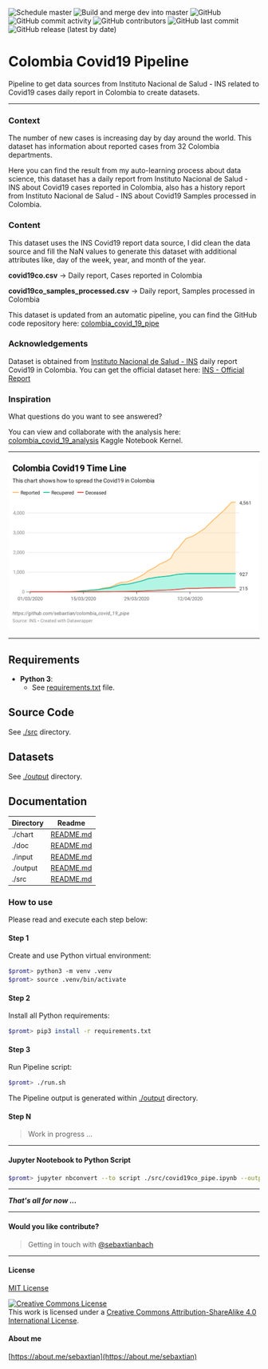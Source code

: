 ![Schedule master](https://github.com/sebaxtian/colombia_covid_19_pipe/workflows/Schedule%20master/badge.svg?branch=master&event=schedule)
![Build and merge dev into master](https://github.com/sebaxtian/colombia_covid_19_pipe/workflows/Build%20and%20merge%20dev%20into%20master/badge.svg?branch=dev&event=push)
![GitHub](https://img.shields.io/github/license/sebaxtian/colombia_covid_19_pipe?style=plastic)
![GitHub commit activity](https://img.shields.io/github/commit-activity/m/sebaxtian/colombia_covid_19_pipe?style=plastic)
![GitHub contributors](https://img.shields.io/github/contributors/sebaxtian/colombia_covid_19_pipe?style=plastic)
![GitHub last commit](https://img.shields.io/github/last-commit/sebaxtian/colombia_covid_19_pipe?color=09ca8c&style=plastic)
![GitHub release (latest by date)](https://img.shields.io/github/v/release/sebaxtian/colombia_covid_19_pipe?style=plastic)

# Colombia Covid19 Pipeline

Pipeline to get data sources from Instituto Nacional de Salud - INS related to Covid19 cases daily report in Colombia to create datasets.

---

### Context

The number of new cases is increasing day by day around the world. This dataset has information about reported cases from 32 Colombia departments.

Here you can find the result from my auto-learning process about data science, this dataset has a daily report from Instituto Nacional de Salud - INS about Covid19 cases reported in Colombia, also has a history report from Instituto Nacional de Salud - INS about Covid19 Samples processed in Colombia.

### Content

This dataset uses the INS Covid19 report data source, I did clean the data source and fill the NaN values to generate this dataset with additional attributes like, day of the week, year, and month of the year.

**covid19co.csv** -&gt; Daily report, Cases reported in Colombia

**covid19co_samples_processed.csv** -&gt; Daily report, Samples processed in Colombia

This dataset is updated from an automatic pipeline, you can find the GitHub code repository here: [colombia_covid_19_pipe](https://github.com/sebaxtian/colombia_covid_19_pipe)

### Acknowledgements

Dataset is obtained from [Instituto Nacional de Salud - INS](https://www.ins.gov.co/Noticias/Paginas/Coronavirus.aspx) daily report Covid19 in Colombia.
You can get the official dataset here: [INS - Official Report](https://www.datos.gov.co/Salud-y-Protecci-n-Social/Casos-positivos-de-COVID-19-en-Colombia/gt2j-8ykr)


### Inspiration

What questions do you want to see answered?

You can view and collaborate with the analysis here: [colombia_covid_19_analysis](https://www.kaggle.com/sebaxtian/colombia-covid-19-analysis) Kaggle Notebook Kernel.

---

[![Colombia Covid19 Time Line](./chart/covid19_time_line.png "Colombia Covid19 Time Line")](https://www.datawrapper.de/_/b9YVt/)

---

## Requirements

- **Python 3**:
  - See [requirements.txt](./requirements.txt) file.

## Source Code

See [./src](./src) directory.

## Datasets

See [./output](./output) directory.

## Documentation

| Directory | Readme    |
|-----------|-----------|
| ./chart   | [README.md](./chart/README.md) |
| ./doc     | [README.md](./doc/README.md) |
| ./input   | [README.md](./input/README.md) |
| ./output  | [README.md](./output/README.md) |
| ./src     | [README.md](./src/README.md) |

### How to use

Please read and execute each step below:

#### Step 1

Create and use Python virtual environment:

```bash
$promt> python3 -m venv .venv
$promt> source .venv/bin/activate
```

#### Step 2

Install all Python requirements:

```bash
$promt> pip3 install -r requirements.txt
```

#### Step 3

Run Pipeline script:

```bash
$promt> ./run.sh
```

The Pipeline output is generated within [./output](./output) directory.

#### Step N

> Work in progress ...

---

#### Jupyter Nootebook to Python Script

```bash
$promt> jupyter nbconvert --to script ./src/covid19co_pipe.ipynb --output covid19co_pipe
```

---

***That's all for now ...***

---

#### Would you like contribute?

> Getting in touch with [@sebaxtianbach](https://twitter.com/sebaxtianbach)

---

#### License

[MIT License](./LICENSE)

<a rel="license" href="http://creativecommons.org/licenses/by-sa/4.0/"><img alt="Creative Commons License" style="border-width:0" src="https://i.creativecommons.org/l/by-sa/4.0/88x31.png" /></a><br />This work is licensed under a <a rel="license" href="http://creativecommons.org/licenses/by-sa/4.0/">Creative Commons Attribution-ShareAlike 4.0 International License</a>.

#### About me

[https://about.me/sebaxtian](https://about.me/sebaxtian)
